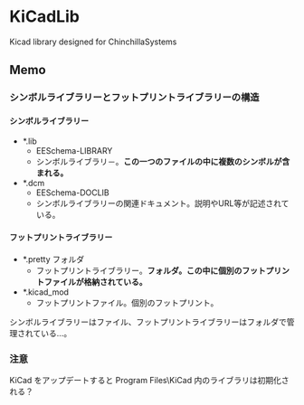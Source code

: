# KiCadLib
Kicad library designed for ChinchillaSystems

## Memo

### シンボルライブラリーとフットプリントライブラリーの構造

#### シンボルライブラリー

* *.lib
  * EESchema-LIBRARY
  * シンボルライブラリ－。**この一つのファイルの中に複数のシンボルが含まれる。**
* *.dcm
  * EESchema-DOCLIB
  * シンボルライブラリーの関連ドキュメント。説明やURL等が記述されている。

#### フットプリントライブラリー

* *.pretty フォルダ
  * フットプリントライブラリー。**フォルダ。この中に個別のフットプリントファイルが格納されている。**
* *.kicad_mod
  * フットプリントファイル。個別のフットプリント。

シンボルライブラリーはファイル、フットプリントライブラリーはフォルダで管理されている…。

### 注意

KiCad をアップデートすると Program Files\KiCad 内のライブラリは初期化される？
